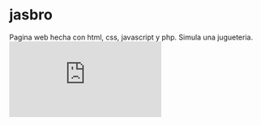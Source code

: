 # jasbro
Pagina web hecha con html, css, javascript y php. Simula una jugueteria. 
![alt text](https://curiosubermensch.github.io/jasbro/index.html)
